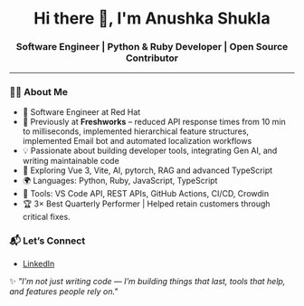 <h1 align="center">Hi there 👋, I'm Anushka Shukla</h1>
<h3 align="center">Software Engineer | Python & Ruby Developer | Open Source Contributor</h3>

---

### 🙋‍♀️ About Me

- 💼 Software Engineer at Red Hat
- 🏢 Previously at **Freshworks** – reduced API response times from 10 min to milliseconds, implemented hierarchical feature structures, implemented Email bot and automated localization workflows
- 💡 Passionate about building developer tools, integrating Gen AI, and writing maintainable code
- 🌱 Exploring Vue 3, Vite, AI, pytorch, RAG and advanced TypeScript
- 🌍 Languages: Python, Ruby, JavaScript, TypeScript
- 🔧 Tools: VS Code API, REST APIs, GitHub Actions, CI/CD, Crowdin
- 🏆 3× Best Quarterly Performer | Helped retain customers through critical fixes.

### 📬 Let’s Connect

- [LinkedIn](https://www.linkedin.com/in/anushka-shukla003/)


✨ _"I’m not just writing code — I’m building things that last, tools that help, and features people rely on."_

<!--
**anusshukla/anusshukla** is a ✨ _special_ ✨ repository because its `README.md` (this file) appears on your GitHub profile.

Here are some ideas to get you started:

- 🔭 I’m currently working on ...
- 🌱 I’m currently learning ...
- 👯 I’m looking to collaborate on ...
- 🤔 I’m looking for help with ...
- 💬 Ask me about ...
- 📫 How to reach me: ...
- 😄 Pronouns: ...
- ⚡ Fun fact: ...
-->
